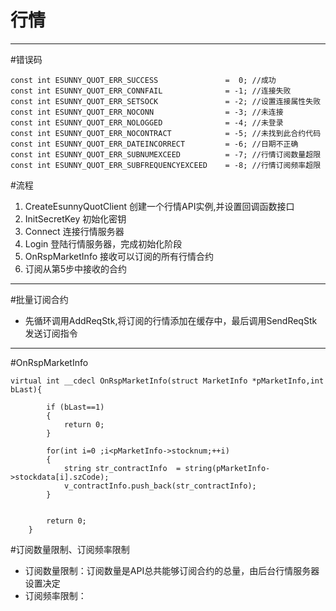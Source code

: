 # 行情

----

#错误码
```
const int ESUNNY_QUOT_ERR_SUCCESS				=  0; //成功
const int ESUNNY_QUOT_ERR_CONNFAIL				= -1; //连接失败
const int ESUNNY_QUOT_ERR_SETSOCK				= -2; //设置连接属性失败
const int ESUNNY_QUOT_ERR_NOCONN				= -3; //未连接
const int ESUNNY_QUOT_ERR_NOLOGGED				= -4; //未登录
const int ESUNNY_QUOT_ERR_NOCONTRACT			= -5; //未找到此合约代码
const int ESUNNY_QUOT_ERR_DATEINCORRECT			= -6; //日期不正确
const int ESUNNY_QUOT_ERR_SUBNUMEXCEED			= -7; //行情订阅数量超限
const int ESUNNY_QUOT_ERR_SUBFREQUENCYEXCEED	= -8; //行情订阅频率超限

```


#流程
1. CreateEsunnyQuotClient 创建一个行情API实例,并设置回调函数接口
2. InitSecretKey 初始化密钥
3. Connect 连接行情服务器
4. Login 登陆行情服务器，完成初始化阶段
5. OnRspMarketInfo 接收可以订阅的所有行情合约
6. 订阅从第5步中接收的合约

---

#批量订阅合约

- 先循环调用AddReqStk,将订阅的行情添加在缓存中，最后调用SendReqStk发送订阅指令

---



#OnRspMarketInfo


```
virtual int __cdecl OnRspMarketInfo(struct MarketInfo *pMarketInfo,int bLast){

		if (bLast==1)
		{
			return 0;
		}

		for(int i=0 ;i<pMarketInfo->stocknum;++i)
		{
			string str_contractInfo  = string(pMarketInfo->stockdata[i].szCode);
			v_contractInfo.push_back(str_contractInfo);
		}
		

		return 0;
	}
```


#订阅数量限制、订阅频率限制
- 订阅数量限制：订阅数量是API总共能够订阅合约的总量，由后台行情服务器设置决定
- 订阅频率限制：
